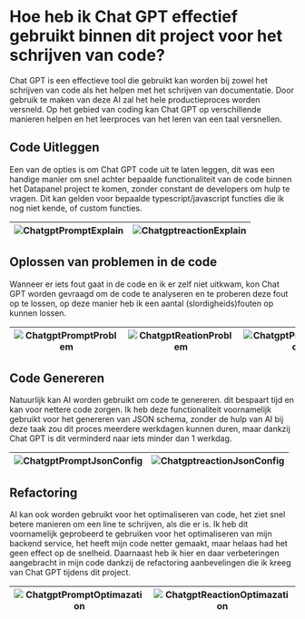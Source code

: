 # Hoe heb ik Chat GPT effectief gebruikt binnen dit project voor het schrijven van code?
Chat GPT is een effectieve tool die gebruikt kan worden bij zowel het schrijven van code als het helpen met het schrijven van documentatie. Door gebruik te maken van deze AI zal het hele productieproces worden versneld.
Op het gebied van coding kan Chat GPT op verschillende manieren helpen en het leerproces van het leren van een taal versnellen.

## Code Uitleggen
Een van de opties is om Chat GPT code uit te laten leggen, dit was een handige manier om snel achter bepaalde functionaliteit van de code binnen het Datapanel project te komen, 
zonder constant de developers om hulp te vragen. Dit kan gelden voor bepaalde typescript/javascript functies die ik nog niet kende, of custom functies.

|![ChatgptPromptExplain](https://github.com/Timsel1/PortfolioS5/assets/90602424/70876165-f1fc-4d5a-8df4-674bbebe103a)|![ChatgptreactionExplain](https://github.com/Timsel1/PortfolioS5/assets/90602424/65106ac6-e3ca-4ec0-813d-9b171dc0b428)|
|:------------------------------------------------------------------------------------------------------------------:|:-:|

## Oplossen van problemen in de code
Wanneer er iets fout gaat in de code en ik er zelf niet uitkwam, kon Chat GPT worden gevraagd om de code te 
analyseren en te proberen deze fout op te lossen, op deze manier heb ik een aantal (slordigheids)fouten op kunnen lossen.

|![ChatgptPromptProblem](https://github.com/Timsel1/PortfolioS5/assets/90602424/d6cd5cf9-1449-4f64-b218-722d48785a19)|![ChatgptReationProblem](https://github.com/Timsel1/PortfolioS5/assets/90602424/2a81eda7-be5f-4d0d-920f-576b5721fc87)|![ChatgptProblemSolution](https://github.com/Timsel1/PortfolioS5/assets/90602424/3f792aac-bfc0-4e35-a616-1bf12a58684f)|
|:-:|:-:|:-:|
 
## Code Genereren
Natuurlijk kan AI worden gebruikt om code te genereren. dit bespaart tijd en kan voor nettere code zorgen. 
Ik heb deze functionaliteit voornamelijk gebruikt voor het genereren van JSON schema, zonder de hulp van AI bij deze taak zou dit 
proces meerdere werkdagen kunnen duren, maar dankzij Chat GPT is dit verminderd naar iets minder dan 1 werkdag.

|![ChatgptPromptJsonConfig](https://github.com/Timsel1/PortfolioS5/assets/90602424/567d02da-a4a7-4af6-9512-e727a08b2c7b)|![ChatgptreactionJsonConfig](https://github.com/Timsel1/PortfolioS5/assets/90602424/2cd3d7f9-a9b5-4812-b7d3-37358ca0de14)|
|:-:|:-:|

## Refactoring
AI kan ook worden gebruikt voor het optimaliseren van code, het ziet snel betere manieren om een line te schrijven, als die er is. 
Ik heb dit voornamelijk geprobeerd te gebruiken voor het optimaliseren van mijn backend service, het heeft mijn code netter gemaakt, 
maar helaas had het geen effect op de snelheid. Daarnaast heb ik hier en daar verbeteringen aangebracht in mijn code dankzij de refactoring aanbevelingen die ik kreeg van Chat GPT tijdens dit project.

|![ChatgptPromptOptimazation](https://github.com/Timsel1/PortfolioS5/assets/90602424/f50c6b68-5a8f-45af-b80c-36d693d28bb6)|![ChatgptReactionOptimazation](https://github.com/Timsel1/PortfolioS5/assets/90602424/c84af9ad-404c-43ae-8a26-ea3bfe32958c)|
|:-:|:-:|
